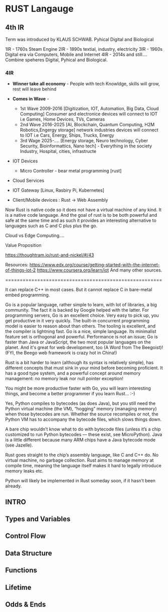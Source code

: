 # RUST Langauge


## 4th IR

Term was introduced by KLAUS SCHWAB. Pyhical Digital and Biological 

1IR - 1760s Steam Engine
2IR - 1890s textial, industry, electricity
3IR - 1960s Digital era via Computers, Mobile and Internet
4IR - 2014s and still.... Combine speheres Digital, Pyhical and Biological.

### 4IR

- **Winner take all economy** - People with tech Knowldge, skills will grow, rest will leave behind
- **Comes in Wave** - 
    - 1st Wave 2009-2016 [Digitization, IOT, Automation, Big Data, Cloud Computing] Consumer and electronice devices will connect to IOT i.e Games, Home Devices, TVs, Cameras
    - 2nd Wave 2016-2025 [AI, Blockchain, Quantum Computing, H2M Robotics,Engergy storage] network industries devices will connect to IOT i.e Cars, Energy, Ships, Trucks, Energy
    - 3rd Wage 2025-.... [Energy storage, Neuro technology, Cyber Security, Bioinformattics, Nano tech] - Everything in the society Industry, Hospital, cities, infrastructe


- IOT Devices
    - Micro Controller - bear metal programming [rust]
- Cloud Services
- IOT Gateway [Linux, Rasbiry Pi, Kubernetes]
- Client/Mobile devices : Rust -> Web Assembly

Now Rust is native code so it does not have a virtual machine of any kind. It is a native code language. And the goal of rust is to be both powerful and safe at the same time and as such it provides an interesting alternative to languages such as C and C plus plus the go.

Cloud vs Edge Computing....

Value Proposition



https://thoughtram.io/rust-and-nickel/#/43


Resources: 
https://www.edx.org/course/getting-started-with-the-internet-of-things-iot-2
https://www.coursera.org/learn/iot 
And many other sources.



======================================================



It can replace C++ in most cases. But it cannot replace C in bare-metal embed programming.

Go is a popular language, rather simple to learn, with lot of libraries, a big community. The fact it is backed by Google helped with the latter. For programming servers, Go is an excellent choice. Very easy to pick up, you get productive in it very quickly. The built-in concurrent programming model is easier to reason about than others. The tooling is excellent, and the compiler is lightning fast. Go is a nice, simple language. Its minimalist feature set is orthogonal and powerful. Performance is not an issue; Go is faster than Java or JavaScript, the two most popular languages on the planet. And it's great for web development, too (A Word from The Beegoist)! (FYI, the Beego web framework is crazy hot in China!)


Rust is a bit harder to learn (although its syntax is relatively simple), has different concepts that must sink in your mind before becoming proficient. It has a good type system, and a powerful concept around memory management: no memory leak nor null pointer exception!

You might be more productive faster with Go, you will learn interesting things, and become a better programmer if you learn Rust... :-)

Yes, Python compiles to bytecodes (as does Java), but you still need the Python virtual machine (the VM), “hogging” memory (managing memory) when those bytecodes are run. Whether the source recompiles or not, the Python VM has to accompany the bytecode files, which slows things down.

A bare chip wouldn’t know what to do with bytecode files (unless it’s a chip customized to run Python bytecodes — these exist, see MicroPython). Java is a little different because many ARM chips have a Java bytecode mode (see Jazelle).

Rust goes straight to the chip’s assembly language, like C and C++ do. No virtual machine, no garbage collection. Rust aims to manage memory at compile time, meaning the language itself makes it hard to legally introduce memory leaks etc.

Python will likely be implemented in Rust someday soon, if it hasn’t been already.


## INTRO

## Types and Variables

## Control Flow

## Data Structure

## Functions

## Lifetime

## Odds & Ends


